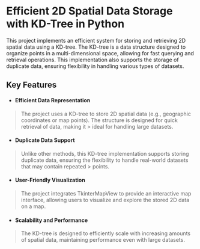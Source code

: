 
# Efficient 2D Spatial Data Storage with KD-Tree in Python
This project implements an efficient system for storing and retrieving 2D spatial data using a KD-tree. The KD-tree is a data structure designed to organize points in a multi-dimensional space, allowing for fast querying and retrieval operations. This implementation also supports the storage of duplicate data, ensuring flexibility in handling various types of datasets.

## Key Features
* #### Efficient Data Representation
> The project uses a KD-tree to store 2D spatial data (e.g., geographic coordinates or map points). The structure is designed for quick retrieval of data, making it  > ideal for handling large datasets.

* #### Duplicate Data Support
> Unlike other methods, this KD-tree implementation supports storing duplicate data, ensuring the flexibility to handle real-world datasets that may contain repeated > points.

* #### User-Friendly Visualization
> The project integrates TkinterMapView to provide an interactive map interface, allowing users to visualize and explore the stored 2D data on a map.

* #### Scalability and Performance
> The KD-tree is designed to efficiently scale with increasing amounts of spatial data, maintaining performance even with large datasets.
